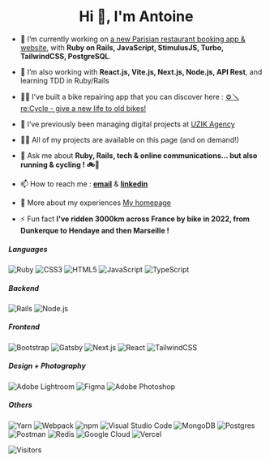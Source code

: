 <h1 align="center">Hi 👋, I'm Antoine</h1>

- 🔭 I’m currently working on [a new Parisian restaurant booking app & website](https://www.github.com/antoinemariani/eunoe-restaurant), with **Ruby on Rails, JavaScript, StimulusJS, Turbo, TailwindCSS, PostgreSQL**. 

- 🌱 I’m also working with **React.js, Vite.js, Next.js, Node.js, API Rest**, and learning TDD in Ruby/Rails

- 🚴‍♂️ I’ve built a bike repairing app that you can discover here : [⚙️🪛 re:Cycle - give a new life to old bikes!](https://www.recycle-velo.me/)

- 👯 I’ve previously been managing digital projects at [UZIK Agency](https://www.uzik.com/)

- 👨‍💻 All of my projects are available on this page (and on demand!)

- 💬 Ask me about **Ruby, Rails, tech & online communications... but also running & cycling ! 🚲🏃**

- 📫 How to reach me : [**email**](mailto:hello@amariani.dev) & [**linkedin**](https://www.linkedin.com/in/antoinemariani)

- 📄 More about my experiences [My homepage](https://antoinemariani.github.io/gh-pages-home)

- ⚡ Fun fact **I've ridden 3000km across France by bike in 2022, from Dunkerque to Hendaye and then Marseille !**

<h5 align="left">Languages</h5>
  <p align="left">
    <img src="https://img.shields.io/badge/ruby-%23cc342d.svg?logo=ruby&logoColor=white&style=for-the-badge" alt="Ruby" />
    <img src="https://img.shields.io/badge/css3-%231572b6.svg?logo=css3&logoColor=white&style=for-the-badge" alt="CSS3" />
    <img src="https://img.shields.io/badge/html5-%23e34f26.svg?logo=html5&logoColor=white&style=for-the-badge" alt="HTML5" />
    <img src="https://img.shields.io/badge/javascript-%23323330.svg?logo=javascript&logoColor=%23F7DF1E&style=for-the-badge" alt="JavaScript" />
    <img src="https://img.shields.io/badge/typescript-%23007acc.svg?logo=typescript&logoColor=white&style=for-the-badge" alt="TypeScript" />
  </p>

<h5 align="left">Backend</h5>
  <p align="left">
    <img src="https://img.shields.io/badge/-Ruby%20on%20Rails-CC0000?logo=ruby%20on%20rails&logoColor=white&style=for-the-badge" alt="Rails" />
    <img src="https://img.shields.io/badge/node.js-%2343853d.svg?logo=node.js&logoColor=white&style=for-the-badge" alt="Node.js" />
    
  </p>

<h5 align="left">Frontend</h5>
  <p align="left">
    <img src="https://img.shields.io/badge/bootstrap-%237952b3.svg?logo=bootstrap&logoColor=white&style=for-the-badge" alt="Bootstrap" />
    <img src="https://img.shields.io/badge/gatsby-%23663399.svg?logo=gatsby&logoColor=white&style=for-the-badge" alt="Gatsby" />
    <img src="https://img.shields.io/badge/next.js-%23000000.svg?logo=next.js&logoColor=white&style=for-the-badge" alt="Next.js" />
    <img src="https://img.shields.io/badge/react-%2320232a.svg?logo=react&logoColor=%2361dafb&style=for-the-badge" alt="React" />
    <img src="https://img.shields.io/badge/tailwindcss-%2338b2ac.svg?logo=tailwind-css&logoColor=white&style=for-the-badge" alt="TailwindCSS" />
  </p>

<h5 align="left">Design + Photography</h5>
  <p align="left">
    <img src="https://img.shields.io/badge/adobe%20lightroom-%2331a8ff.svg?logo=adobe-lightroom&logoColor=white&style=for-the-badge" alt="Adobe Lightroom" />
    <img src="https://img.shields.io/badge/figma-%23f24e1e.svg?logo=figma&logoColor=white&style=for-the-badge" alt="Figma" />
    <img src="https://img.shields.io/badge/adobe%20photoshop-%2331a8ff.svg?logo=adobe-photoshop&logoColor=white&style=for-the-badge" alt="Adobe Photoshop" />
  </p>

<h5 align="left">Others</h5>
  <p align="left">
    <img src="https://img.shields.io/badge/yarn-%232c8ebb.svg?logo=yarn&logoColor=white&style=for-the-badge" alt="Yarn" />
    <img src="https://img.shields.io/badge/webpack-%231e72b3.svg?logo=webpack&logoColor=white&style=for-the-badge" alt="Webpack" />
    <img src="https://img.shields.io/badge/npm-%23cb0000.svg?logo=npm&logoColor=white&style=for-the-badge" alt="npm" />
    <img src="https://img.shields.io/badge/visual%20studio%20code-%230078d7.svg?logo=visual-studio-code&logoColor=white&style=for-the-badge" alt="Visual Studio Code" />
    <img src="https://img.shields.io/badge/mongodb-%234ea94b.svg?logo=mongodb&logoColor=white&style=for-the-badge" alt="MongoDB" />
    <img src="https://img.shields.io/badge/postgres-%23336791.svg?logo=postgresql&logoColor=white&style=for-the-badge" alt="Postgres" />
    <img src="https://img.shields.io/badge/postman-%23ff6c37.svg?logo=postman&logoColor=white&style=for-the-badge" alt="Postman" />
    <img src="https://img.shields.io/badge/redis-%23a51f17.svg?logo=redis&logoColor=white&style=for-the-badge" alt="Redis" />
    <img src="https://img.shields.io/badge/google%20cloud-%234285f4.svg?logo=googlecloud&logoColor=white&style=for-the-badge" alt="Google Cloud" />
    <img src="https://img.shields.io/badge/vercel-%23000000.svg?logo=vercel&logoColor=white&style=for-the-badge" alt="Vercel" />
  </p>

![Visitors](https://komarev.com/ghpvc/?username=antoinemariani&color=green&style=for-the-badge)
